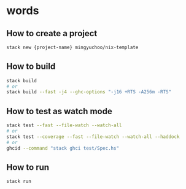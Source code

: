 # words

## How to create a project

```bash
stack new {project-name} mingyuchoo/nix-template
```

## How to build

```bash
stack build
# or
stack build --fast -j4 --ghc-options "-j16 +RTS -A256m -RTS"
```

## How to test as watch mode

```bash
stack test --fast --file-watch --watch-all
# or
stack test --coverage --fast --file-watch --watch-all --haddock
# or
ghcid --command "stack ghci test/Spec.hs"
```

## How to run

```bash
stack run
```
